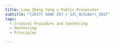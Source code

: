```yaml
---
title: Liew Zheng Yang v Public Prosecutor 
subtitle: "[2017] SGHC 257 / 13\_October\_2017"
tags:
  - Criminal Procedure and Sentencing
  - Sentencing
  - Principles

---
```


